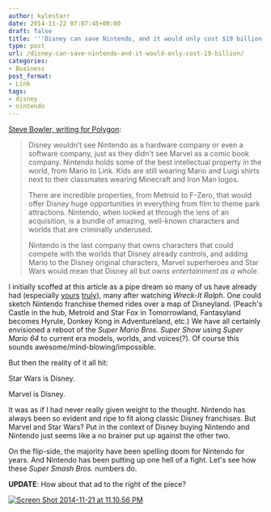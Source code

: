 ```yaml
---
author: kylestarr
date: 2014-11-22 07:07:45+00:00
draft: false
title: '''Disney can save Nintendo, and it would only cost $19 billion'''
type: post
url: /disney-can-save-nintendo-and-it-would-only-cost-19-billion/
categories:
- Business
post_format:
- Link
tags:
- disney
- nintendo
---
```


[Steve Bowler, writing for Polygon](http://www.polygon.com/2014/11/21/7259147/disney-nintendo-acquisition):


<blockquote>Disney wouldn’t see Nintendo as a hardware company or even a software company, just as they didn't see Marvel as a comic book company. Nintendo holds some of the best intellectual property in the world, from Mario to Link. Kids are still wearing Mario and Luigi shirts next to their classmates wearing Minecraft and Iron Man logos.

There are incredible properties, from Metroid to F-Zero, that would offer Disney huge opportunities in everything from film to theme park attractions. Nintendo, when looked at through the lens of an acquisition, is a bundle of amazing, well-known characters and worlds that are criminally underused.

Nintendo is the last company that owns characters that could compete with the worlds that Disney already controls, and adding Mario to the Disney original characters, Marvel superheroes and Star Wars would mean that Disney all but owns _entertainment as a whole_.</blockquote>


I initially scoffed at this article as a pipe dream so many of us have already had (especially [yours](https://www.zerocounts.net/2014/08/29/grand-theft-mario/) [truly](https://www.zerocounts.net/2014/06/01/hail-mary-o/)), many after watching _Wreck-It Ralph_. One could sketch Nintendo franchise themed rides over a map of Disneyland. (Peach's Castle in the hub, Metroid and Star Fox in Tomorrowland, Fantasyland becomes Hyrule, Donkey Kong in Adventureland, etc.) We have all certainly envisioned a reboot of the _Super Mario Bros. Super Show_ using _Super Mario 64_ to current era models, worlds, and voices(?). Of course this sounds awesome/mind-blowing/impossible.

But then the reality of it all hit:

Star Wars is Disney.

Marvel is Disney.

It was as if I had never really given weight to the thought. Nintendo has always been so evident and ripe to fit along classic Disney franchises. But Marvel and Star Wars? Put in the context of Disney buying Nintendo and Nintendo just seems like a no brainer put up against the other two.

On the flip-side, the majority have been spelling doom for Nintendo for years. And Nintendo has been putting up one hell of a fight. Let's see how these _Super Smash Bros._ numbers do.

**UPDATE**: How about that ad to the right of the piece?

[![Screen Shot 2014-11-21 at 11.10.56 PM](https://www.zerocounts.net/wp-content/uploads/2014/11/screen-shot-2014-11-21-at-11-10-56-pm.png)
](https://www.zerocounts.net/wp-content/uploads/2014/11/screen-shot-2014-11-21-at-11-10-56-pm.png)
